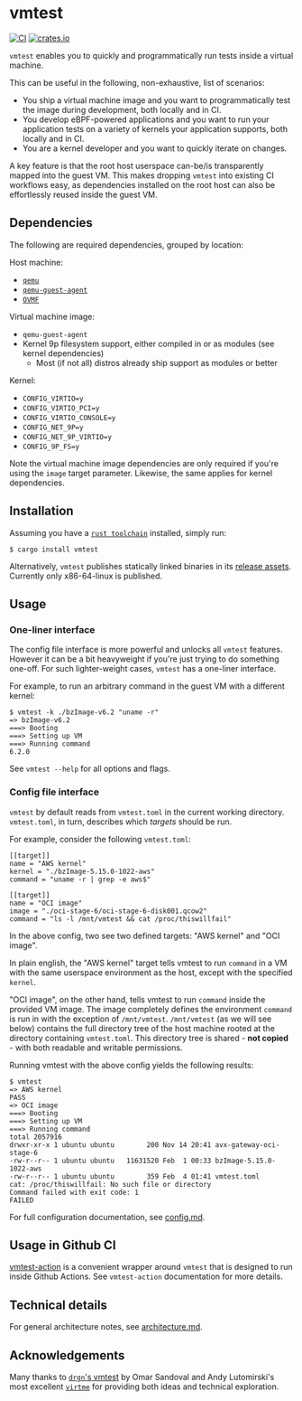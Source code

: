 # vmtest

[![CI](https://github.com/danobi/vmtest/actions/workflows/rust.yml/badge.svg)](https://github.com/danobi/vmtest/actions/workflows/rust.yml)
[![crates.io](https://img.shields.io/crates/v/vmtest.svg)](https://crates.io/crates/vmtest)

`vmtest` enables you to quickly and programmatically run tests inside a virtual
machine.

This can be useful in the following, non-exhaustive, list of scenarios:

* You ship a virtual machine image and you want to programmatically test the
  image during development, both locally and in CI.
* You develop eBPF-powered applications and you want to run your application
  tests on a variety of kernels your application supports, both locally and in
  CI.
* You are a kernel developer and you want to quickly iterate on changes.

A key feature is that the root host userspace can-be/is transparently mapped
into the guest VM. This makes dropping `vmtest` into existing CI workflows
easy, as dependencies installed on the root host can also be effortlessly
reused inside the guest VM.

## Dependencies

The following are required dependencies, grouped by location:

Host machine:

* [`qemu`](https://pkgs.org/download/qemu)
* [`qemu-guest-agent`](https://pkgs.org/search/?q=qemu-guest-agent)
* [`OVMF`](https://pkgs.org/download/ovmf)

Virtual machine image:

* `qemu-guest-agent`
* Kernel 9p filesystem support, either compiled in or as modules (see kernel
  dependencies)
    * Most (if not all) distros already ship support as modules or better

Kernel:

* `CONFIG_VIRTIO=y`
* `CONFIG_VIRTIO_PCI=y`
* `CONFIG_VIRTIO_CONSOLE=y`
* `CONFIG_NET_9P=y`
* `CONFIG_NET_9P_VIRTIO=y`
* `CONFIG_9P_FS=y`

Note the virtual machine image dependencies are only required if you're using
the `image` target parameter. Likewise, the same applies for kernel
dependencies.

## Installation

Assuming you have a [`rust toolchain`](https://rustup.rs/) installed, simply
run:

```
$ cargo install vmtest
```

Alternatively, `vmtest` publishes statically linked binaries in its [release
assets](https://github.com/danobi/vmtest/releases). Currently only x86-64-linux
is published.

## Usage

### One-liner interface

The config file interface is more powerful and unlocks all `vmtest` features.
However it can be a bit heavyweight if you're just trying to do something
one-off. For such lighter-weight cases, `vmtest` has a one-liner interface.

For example, to run an arbitrary command in the guest VM with a different
kernel:

```
$ vmtest -k ./bzImage-v6.2 "uname -r"
=> bzImage-v6.2
===> Booting
===> Setting up VM
===> Running command
6.2.0
```

See `vmtest --help` for all options and flags.

### Config file interface

`vmtest` by default reads from `vmtest.toml` in the current working directory.
`vmtest.toml`, in turn, describes which _targets_ should be run.

For example, consider the following `vmtest.toml`:

```
[[target]]
name = "AWS kernel"
kernel = "./bzImage-5.15.0-1022-aws"
command = "uname -r | grep -e aws$"

[[target]]
name = "OCI image"
image = "./oci-stage-6/oci-stage-6-disk001.qcow2"
command = "ls -l /mnt/vmtest && cat /proc/thiswillfail"
```

In the above config, two see two defined targets: "AWS kernel" and "OCI image".

In plain english, the "AWS kernel" target tells vmtest to run `command` in a VM
with the same userspace environment as the host, except with the specified
`kernel`.

"OCI image", on the other hand, tells vmtest to run `command` inside the
provided VM image. The image completely defines the environment `command` is
run in with the exception of `/mnt/vmtest`. `/mnt/vmtest` (as we will see
below) contains the full directory tree of the host machine rooted at the
directory containing `vmtest.toml`. This directory tree is shared - **not
copied** - with both readable and writable permissions.

Running vmtest with the above config yields the following results:

```
$ vmtest
=> AWS kernel
PASS
=> OCI image
===> Booting
===> Setting up VM
===> Running command
total 2057916
drwxr-xr-x 1 ubuntu ubuntu        200 Nov 14 20:41 avx-gateway-oci-stage-6
-rw-r--r-- 1 ubuntu ubuntu   11631520 Feb  1 00:33 bzImage-5.15.0-1022-aws
-rw-r--r-- 1 ubuntu ubuntu        359 Feb  4 01:41 vmtest.toml
cat: /proc/thiswillfail: No such file or directory
Command failed with exit code: 1
FAILED
```

For full configuration documentation, see [config.md](./docs/config.md).

## Usage in Github CI

[vmtest-action](https://github.com/danobi/vmtest-action) is a convenient
wrapper around `vmtest` that is designed to run inside Github Actions. See
`vmtest-action` documentation for more details.

## Technical details

For general architecture notes, see [architecture.md](./docs/architecture.md).

## Acknowledgements

Many thanks to [`drgn`'s
vmtest](https://github.com/osandov/drgn/tree/main/vmtest) by Omar Sandoval and
Andy Lutomirski's most excellent [`virtme`](https://github.com/amluto/virtme)
for providing both ideas and technical exploration.
